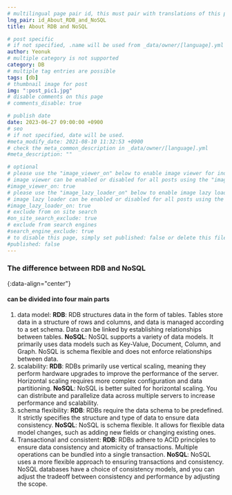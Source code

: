 ```yaml
---
# multilingual page pair id, this must pair with translations of this page. (This name must be unique)
lng_pair: id_About_RDB_and_NoSQL
title: About RDB and NoSQL

# post specific
# if not specified, .name will be used from _data/owner/[language].yml
author: Yeonuk
# multiple category is not supported
category: DB
# multiple tag entries are possible
tags: [db]
# thumbnail image for post
img: ":post_pic1.jpg"
# disable comments on this page
# comments_disable: true

# publish date
date: 2023-06-27 09:00:00 +0900
# seo
# if not specified, date will be used.
#meta_modify_date: 2021-08-10 11:32:53 +0900
# check the meta_common_description in _data/owner/[language].yml
#meta_description: ""

# optional
# please use the "image_viewer_on" below to enable image viewer for individual pages or posts (_posts/ or [language]/_posts folders).
# image viewer can be enabled or disabled for all posts using the "image_viewer_posts: true" setting in _data/conf/main.yml.
#image_viewer_on: true
# please use the "image_lazy_loader_on" below to enable image lazy loader for individual pages or posts (_posts/ or [language]/_posts folders).
# image lazy loader can be enabled or disabled for all posts using the "image_lazy_loader_posts: true" setting in _data/conf/main.yml.
#image_lazy_loader_on: true
# exclude from on site search
#on_site_search_exclude: true
# exclude from search engines
#search_engine_exclude: true
# to disable this page, simply set published: false or delete this file
#published: false
---
```


<!-- outline-start -->

### The difference between RDB and NoSQL

{:data-align="center"}

<!-- outline-end -->

#### can be divided into four main parts

1. data model:
   **RDB**: RDB structures data in the form of tables. Tables store data in a structure of rows and columns, and data is managed according to a set schema. Data can be linked by establishing relationships between tables.
   **NoSQL**: NoSQL supports a variety of data models. It primarily uses data models such as Key-Value, Document, Column, and Graph. NoSQL is schema flexible and does not enforce relationships between data.
2. scalability:
   **RDB**: RDBs primarily use vertical scaling, meaning they perform hardware upgrades to improve the performance of the server. Horizontal scaling requires more complex configuration and data partitioning.
   **NoSQL**: NoSQL is better suited for horizontal scaling. You can distribute and parallelize data across multiple servers to increase performance and scalability.
3. schema flexibility:
   **RDB**: RDBs require the data schema to be predefined. It strictly specifies the structure and type of data to ensure data consistency.
   **NoSQL**: NoSQL is schema flexible. It allows for flexible data model changes, such as adding new fields or changing existing ones.
4. Transactional and consistent:
   **RDB**: RDBs adhere to ACID principles to ensure data consistency and atomicity of transactions. Multiple operations can be bundled into a single transaction.
   **NoSQL**: NoSQL uses a more flexible approach to ensuring transactions and consistency. NoSQL databases have a choice of consistency models, and you can adjust the tradeoff between consistency and performance by adjusting the scope.
